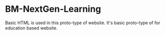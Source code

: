 # BM-NextGen-Learning
Basic HTML is used in this proto-type of website. It's basic proto-type of for education based website.
